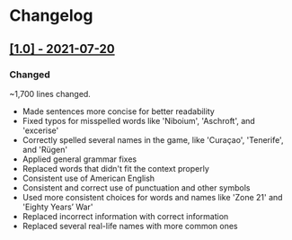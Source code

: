 # Changelog

## [[1.0] - 2021-07-20](https://github.com/BC46/freelancer-text-strings-revision/releases/tag/1.0)

### Changed
~1,700 lines changed.
* Made sentences more concise for better readability
* Fixed typos for misspelled words like 'Niboium', 'Aschroft', and 'excerise'
* Correctly spelled several names in the game, like 'Curaçao', 'Tenerife', and 'Rügen'
* Applied general grammar fixes
* Replaced words that didn't fit the context properly
* Consistent use of American English
* Consistent and correct use of punctuation and other symbols
* Used more consistent choices for words and names like 'Zone 21' and 'Eighty Years’ War'
* Replaced incorrect information with correct information
* Replaced several real-life names with more common ones